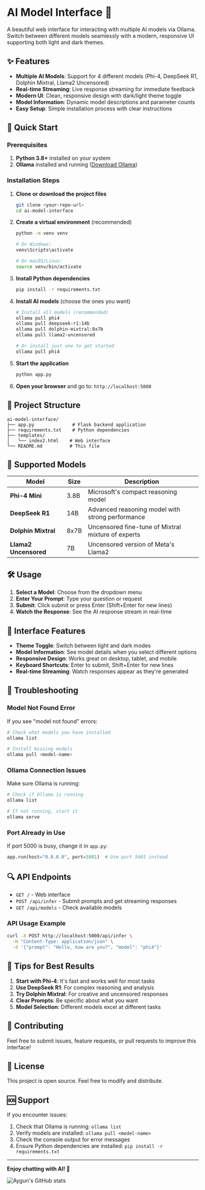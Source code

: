 # AI Model Interface 🤖

A beautiful web interface for interacting with multiple AI models via Ollama. Switch between different models seamlessly with a modern, responsive UI supporting both light and dark themes.

## ✨ Features

- **Multiple AI Models**: Support for 4 different models (Phi-4, DeepSeek R1, Dolphin Mixtral, Llama2 Uncensored)
- **Real-time Streaming**: Live response streaming for immediate feedback
- **Modern UI**: Clean, responsive design with dark/light theme toggle
- **Model Information**: Dynamic model descriptions and parameter counts
- **Easy Setup**: Simple installation process with clear instructions

## 🚀 Quick Start

### Prerequisites

1. **Python 3.8+** installed on your system
2. **Ollama** installed and running ([Download Ollama](https://ollama.ai))

### Installation Steps

1. **Clone or download the project files**
   ```bash
   git clone <your-repo-url>
   cd ai-model-interface
   ```

2. **Create a virtual environment** (recommended)
   ```bash
   python -m venv venv
   
   # On Windows:
   venv\Scripts\activate
   
   # On macOS/Linux:
   source venv/bin/activate
   ```

3. **Install Python dependencies**
   ```bash
   pip install -r requirements.txt
   ```

4. **Install AI models** (choose the ones you want)
   ```bash
   # Install all models (recommended)
   ollama pull phi4
   ollama pull deepseek-r1:14b
   ollama pull dolphin-mixtral:8x7b
   ollama pull llama2-uncensored
   
   # Or install just one to get started
   ollama pull phi4
   ```

5. **Start the application**
   ```bash
   python app.py
   ```

6. **Open your browser** and go to: `http://localhost:5000`

## 📁 Project Structure

```
ai-model-interface/
├── app.py              # Flask backend application
├── requirements.txt    # Python dependencies
├── templates/
│   └── index2.html    # Web interface
└── README.md          # This file
```

## 🤖 Supported Models

| Model | Size | Description |
|-------|------|-------------|
| **Phi-4 Mini** | 3.8B | Microsoft's compact reasoning model |
| **DeepSeek R1** | 14B | Advanced reasoning model with strong performance |
| **Dolphin Mixtral** | 8x7B | Uncensored fine-tune of Mixtral mixture of experts |
| **Llama2 Uncensored** | 7B | Uncensored version of Meta's Llama2 |

## 🛠️ Usage

1. **Select a Model**: Choose from the dropdown menu
2. **Enter Your Prompt**: Type your question or request
3. **Submit**: Click submit or press Enter (Shift+Enter for new lines)
4. **Watch the Response**: See the AI response stream in real-time

## 🎨 Interface Features

- **Theme Toggle**: Switch between light and dark modes
- **Model Information**: See model details when you select different options
- **Responsive Design**: Works great on desktop, tablet, and mobile
- **Keyboard Shortcuts**: Enter to submit, Shift+Enter for new lines
- **Real-time Streaming**: Watch responses appear as they're generated

## 🔧 Troubleshooting

### Model Not Found Error
If you see "model not found" errors:
```bash
# Check what models you have installed
ollama list

# Install missing models
ollama pull <model-name>
```

### Ollama Connection Issues
Make sure Ollama is running:
```bash
# Check if Ollama is running
ollama list

# If not running, start it
ollama serve
```

### Port Already in Use
If port 5000 is busy, change it in `app.py`:
```python
app.run(host="0.0.0.0", port=5001)  # Use port 5001 instead
```

## 🔍 API Endpoints

- `GET /` - Web interface
- `POST /api/infer` - Submit prompts and get streaming responses
- `GET /api/models` - Check available models

### API Usage Example
```bash
curl -X POST http://localhost:5000/api/infer \
  -H "Content-Type: application/json" \
  -d '{"prompt": "Hello, how are you?", "model": "phi4"}'
```

## 🎯 Tips for Best Results

1. **Start with Phi-4**: It's fast and works well for most tasks
2. **Use DeepSeek R1**: For complex reasoning and analysis
3. **Try Dolphin Mixtral**: For creative and uncensored responses
4. **Clear Prompts**: Be specific about what you want
5. **Model Selection**: Different models excel at different tasks

## 🤝 Contributing

Feel free to submit issues, feature requests, or pull requests to improve this interface!

## 📄 License

This project is open source. Feel free to modify and distribute.

## 🆘 Support

If you encounter issues:

1. Check that Ollama is running: `ollama list`
2. Verify models are installed: `ollama pull <model-name>`
3. Check the console output for error messages
4. Ensure Python dependencies are installed: `pip install -r requirements.txt`

---

**Enjoy chatting with AI! 🚀**

![Aygun's GitHub stats](https://github-readme-stats.vercel.app/api?username=AygunVarol&show_icons=true&theme=radical)
